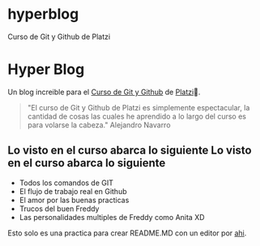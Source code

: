 # hyperblog
Curso de Git y Github de Platzi
# Hyper Blog    

Un blog increible para el [Curso de Git y Github](https://platzi.com/clases/git-github/ "Curso de Git y Github") de [Platzi](http://platzi.com "Platzi")💚.

>"El curso de Git y Github de Platzi es simplemente espectacular, la cantidad de cosas las cuales he aprendido a lo largo del curso es para volarse la cabeza." 
>  Alejandro Navarro

## Lo visto en el curso abarca lo siguiente Lo visto en el curso abarca lo siguiente 
- Todos los comandos de GIT
- El flujo de trabajo real en Github
- El amor por las buenas practicas 
- Trucos del buen Freddy
- Las personalidades multiples de Freddy como Anita XD

Esto solo es una practica para crear README.MD con un editor por [ahi](http://https://pandao.github.io/editor.md/en.html "ahi").